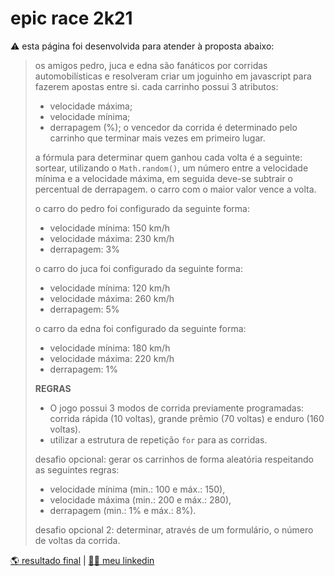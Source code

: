 # epic race 2k21
⚠️ esta página foi desenvolvida para atender à proposta abaixo:

> os amigos pedro, juca e edna são fanáticos por corridas automobilísticas e resolveram criar um joguinho em javascript para fazerem apostas entre si.
> cada carrinho possui 3 atributos:
> * velocidade máxima; 
> * velocidade mínima; 
> * derrapagem (%);
> o vencedor da corrida é determinado pelo carrinho que terminar mais vezes em primeiro lugar.
>  
> a fórmula para determinar quem ganhou cada volta é a seguinte: sortear, utilizando o ```Math.random()```, um número entre a velocidade mínima e a velocidade máxima, em seguida deve-se subtrair o percentual de derrapagem.
> o carro com o maior valor vence a volta.
> 
> o carro do pedro foi configurado da seguinte forma:
> * velocidade mínima: 150 km/h
> * velocidade máxima: 230 km/h
> * derrapagem: 3% 
> 
> o carro do juca foi configurado da seguinte forma: 
> * velocidade mínima: 120 km/h 
> * velocidade máxima: 260 km/h 
> * derrapagem: 5% 
>
> o carro da edna foi configurado da seguinte forma: 
> * velocidade mínima: 180 km/h 
> * velocidade máxima: 220 km/h 
> * derrapagem: 1% 
> 
> **REGRAS**
> 
> * O jogo possui 3 modos de corrida previamente programadas: corrida rápida (10 voltas), grande prêmio (70 voltas) e enduro (160 voltas).
> * utilizar a estrutura de repetição ```for``` para as corridas.
> 
> desafio opcional: gerar os carrinhos de forma aleatória respeitando as seguintes regras:
> * velocidade mínima (min.: 100 e máx.: 150),
> * velocidade máxima (min.: 200 e máx.: 280),
> * derrapagem (min.: 1% e máx.: 8%).
> 
> desafio opcional 2: determinar, através de um formulário, o número de voltas da corrida.

[🌎 resultado final](https://corqueeuvia.github.io/race) | [🧔🏻 meu linkedin](https://www.linkedin.com/in/corcoviacaique/)